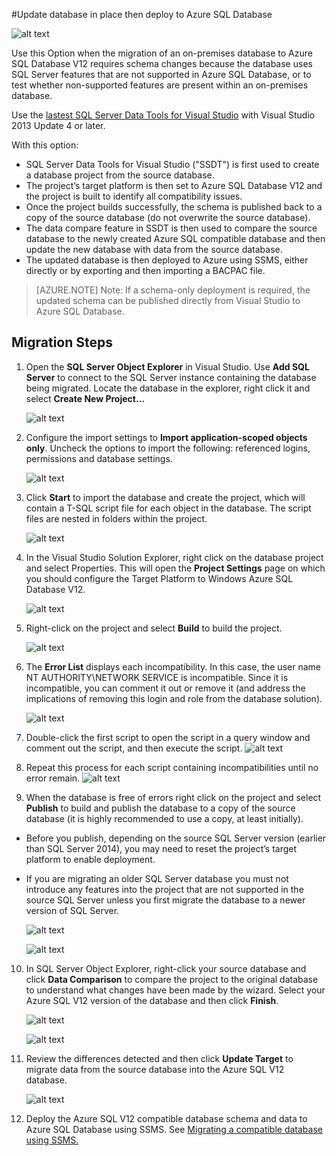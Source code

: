 <properties 
   pageTitle="Migration using Visual Studio and SSDT" 
   description="Windows Azure SQL Database, database migration, import database, export database, migration wizard" 
   services="sql-database" 
   documentationCenter="" 
   authors="carlrabeler" 
   manager="jeffreyg" 
   editor=""/>

<tags
   ms.service="sql-database"
   ms.date="08/24/2015"
   wacn.date=""/>

#Update database in place then deploy to Azure SQL Database

![alt text](./media/sql-database-migrate-visualstudio-ssdt/01VSSSDTDiagram.png)

Use this Option when the migration of an on-premises database to Azure SQL Database V12 requires schema changes because the database uses SQL Server features that are not supported in Azure SQL Database, or to test whether non-supported features are present within an on-premises database. 

Use the [lastest SQL Server Data Tools for Visual Studio](https://msdn.microsoft.com/zh-cn/library/mt204009.aspx) with Visual Studio 2013 Update 4 or later.

With this option:

 - SQL Server Data Tools for Visual Studio ("SSDT") is first used to create a database project from the source database. 
 - The project’s target platform is then set to Azure SQL Database V12 and the project is built to identify all compatibility issues. 
 - Once the project builds successfully, the schema is published back to a copy of the source database (do not overwrite the source database).
 - The data compare feature in SSDT is then used to compare the source database to the newly created Azure SQL compatible database and then update the new database with data from the source database. 
 - The updated database is then deployed to Azure using SSMS, either directly or by exporting and then importing a BACPAC file.
 
>[AZURE.NOTE] Note: If a schema-only deployment is required, the updated schema can be published directly from Visual Studio to Azure SQL Database.

## Migration Steps

1.	Open the **SQL Server Object Explorer** in Visual Studio. Use **Add SQL Server** to connect to the SQL Server instance containing the database being migrated. Locate the database in the explorer, right click it and select **Create New Project…** 

	![alt text](./media/sql-database-migrate-visualstudio-ssdt/02MigrateSSDT.png)

2.	Configure the import settings to **Import application-scoped objects only**. Uncheck the options to import the following: referenced logins, permissions and database settings.

	![alt text](./media/sql-database-migrate-visualstudio-ssdt/03MigrateSSDT.png)

3.	Click **Start** to import the database and create the project, which will contain a T-SQL script file for each object in the database. The script files are nested in folders within the project.

	![alt text](./media/sql-database-migrate-visualstudio-ssdt/04MigrateSSDT.png)

4.	In the Visual Studio Solution Explorer, right click on the database project and select Properties. This will open the **Project Settings** page on which you should configure the Target Platform to Windows Azure SQL Database V12.

	![alt text](./media/sql-database-migrate-visualstudio-ssdt/05MigrateSSDT.png)

5.	Right-click on the project and select **Build** to build the project.

	![alt text](./media/sql-database-migrate-visualstudio-ssdt/06MigrateSSDT.png)

6.	The **Error List** displays each incompatibility. In this case, the user name NT AUTHORITY\NETWORK SERVICE is incompatible. Since it is incompatible, you can comment it out or remove it (and address the implications of removing this login and role from the database solution). 

	![alt text](./media/sql-database-migrate-visualstudio-ssdt/07MigrateSSDT.png)
  
7.	Double-click the first script to open the script in a query window and comment out the script, and then execute the script. 
	![alt text](./media/sql-database-migrate-visualstudio-ssdt/08MigrateSSDT.png)

8.	Repeat this process for each script containing incompatibilities until no error remain.
	![alt text](./media/sql-database-migrate-visualstudio-ssdt/09MigrateSSDT.png)
 
9.	When the database is free of errors right click on the project and select **Publish** to build and publish the database to a copy of the source database (it is highly recommended to use a copy, at least initially). 
 - Before you publish, depending on the source SQL Server version (earlier than SQL Server 2014), you may need to reset the project’s target platform to enable deployment. 
 - If you are migrating an older SQL Server database you must not introduce any features into the project that are not supported in the source SQL Server unless you first migrate the database to a newer version of SQL Server. 

	![alt text](./media/sql-database-migrate-visualstudio-ssdt/10MigrateSSDT.png)

	![alt text](./media/sql-database-migrate-visualstudio-ssdt/11MigrateSSDT.png)

10.	In SQL Server Object Explorer, right-click your source database and click **Data Comparison** to compare the project to the original database to understand what changes have been made by the wizard. Select your Azure SQL V12 version of the database and then click **Finish**.

	![alt text](./media/sql-database-migrate-visualstudio-ssdt/12MigrateSSDT.png)

	![alt text](./media/sql-database-migrate-visualstudio-ssdt/13MigrateSSDT.png)

12.	Review the differences detected and then click **Update Target** to migrate data from the source database into the Azure SQL V12 database. 

	![alt text](./media/sql-database-migrate-visualstudio-ssdt/14MigrateSSDT.png)

14.	Deploy the Azure SQL V12 compatible database schema and data to Azure SQL Database using SSMS. See [Migrating a compatible database using SSMS.](/documentation/articles/sql-database-migrate-ssms)